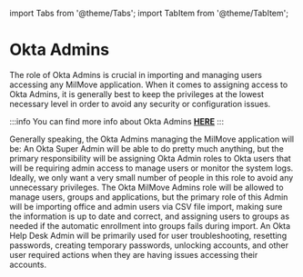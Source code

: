 import Tabs from '@theme/Tabs';
import TabItem from '@theme/TabItem';

# Okta Admins

The role of Okta Admins is crucial in importing and managing users accessing any MilMove application. When it comes to assigning access to Okta Admins, it is generally best to keep the privileges at the lowest necessary level in order to avoid any security or configuration issues.

:::info
You can find more info about Okta Admins **[HERE](https://help.okta.com/en-us/content/topics/security/administrators-learn-about-admins.htm)**
:::

Generally speaking, the Okta Admins managing the MilMove application will be:
<Tabs>
    <TabItem label="Super Admin" value="super" default>
    An Okta Super Admin will be able to do pretty much anything, but the primary responsibility will be assigning Okta Admin roles to Okta users that will be requiring admin access to manage users or monitor the system logs. Ideally, we only want a very small number of people in this role to avoid any unnecessary privileges.
    </TabItem>
    <TabItem label="MilMove Admin" value="milmove">
    The Okta MilMove Admins role will be allowed to manage users, groups and applications, but the primary role of this Admin will be importing office and admin users via CSV file import, making sure the information is up to date and correct, and assigning users to groups as needed if the automatic enrollment into groups fails during import.
    </TabItem>
    <TabItem label="Help Desk" value="help-desk">
    An Okta Help Desk Admin will be primarily used for user troubleshooting, resetting passwords, creating temporary passwords, unlocking accounts, and other user required actions when they are having issues accessing their accounts.
    </TabItem>
</Tabs>